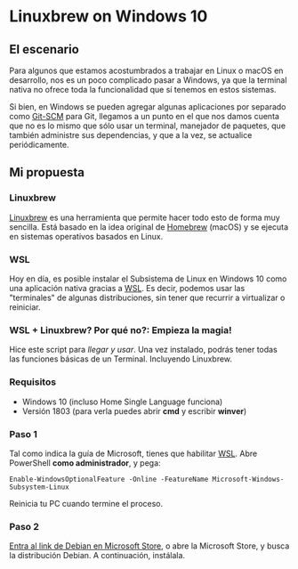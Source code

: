 

# Linuxbrew on Windows 10

## El escenario

Para algunos que estamos acostumbrados a trabajar en Linux o macOS en desarrollo, nos es un poco complicado pasar a Windows, ya que la terminal nativa no ofrece toda la funcionalidad que sí tenemos en estos sistemas.

Si bien, en Windows se pueden agregar algunas aplicaciones por separado como [Git-SCM](https://git-scm.com/) para Git, llegamos a un punto en el que nos damos cuenta que no es lo mismo que sólo usar un terminal, manejador de paquetes, que también administre sus dependencias, y que a la vez, se actualice periódicamente.

## Mi propuesta

### Linuxbrew
[Linuxbrew](https://linuxbrew.sh/) es una herramienta que permite hacer todo esto de forma muy sencilla. Está basado en la idea original de [Homebrew](https://brew.sh/) (macOS) y se ejecuta en sistemas operativos basados en Linux.

### WSL
Hoy en día, es posible instalar el Subsistema de Linux en Windows 10 como una aplicación nativa gracias a [WSL](https://docs.microsoft.com/en-us/windows/wsl/install-win10). Es decir, podemos usar las "terminales" de algunas distribuciones, sin tener que recurrir a virtualizar o reiniciar.

### WSL + Linuxbrew? Por qué no?: Empieza la magia!
Hice este script para *llegar y usar*. Una vez instalado, podrás tener todas las funciones básicas de un Terminal. Incluyendo Linuxbrew.

### Requisitos

 - Windows 10 (incluso Home Single Language funciona)
 - Versión 1803 (para verla puedes abrir **cmd** y escribir **winver**)

### Paso 1
Tal como indica la guía de Microsoft, tienes que habilitar [WSL](https://docs.microsoft.com/en-us/windows/wsl/install-win10). Abre PowerShell **como administrador**, y pega:
```
Enable-WindowsOptionalFeature -Online -FeatureName Microsoft-Windows-Subsystem-Linux
```
Reinicia tu PC cuando termine el proceso.


### Paso 2
[Entra al link de Debian en Microsoft Store](https://www.microsoft.com/store/productId/9MSVKQC78PK6), o abre la Microsoft Store, y busca la distribución Debian. A continuación, instálala.